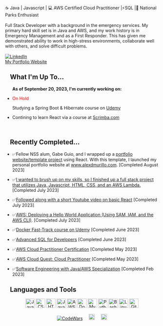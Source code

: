 ☕ Java | Javascript | 💻 AWS Certified Cloud Practitioner |⚡SQL |🌲 National Parks Enthusiast
<br>
<br>
Full Stack Developer with a background in the emergency services. My primary hard skill set is in Java and AWS, and my work history is in Emergency Management and as a First Responder. This has given me demonstrated ability to work in high-stress environments, collaborate well with others, and solve difficult problems.
<br>
<br>
<a href="https://www.linkedin.com/in/alexdmurillo/"><img alt="LinkedIn" src="https://img.shields.io/badge/LinkedIn-0077B5?style=for-the-badge&logo=linkedin&logoColor=white"></a>
<br>
<a href="https://www.alexdmurillo.com">My Portfolio Website</a>
<br>  

<h2 dir="auto"><a id="user-content-what-im-up-to" class="anchor" aria-hidden="true" href="#what-im-up-to"><svg class="octicon octicon-link" viewBox="0 0 16 16" version="1.1" width="16" height="16" aria-hidden="true"></svg></a>What I'm Up To...</h2>
<ul dir="auto">  
<!-- <li>
<p dir="auto"><g-emoji class="g-emoji" alias="rocket" fallback-src="https://github.githubassets.com/images/icons/emoji/unicode/1f680.png" style="user-select: text;">🚀</g-emoji> I’m currently studying: <a href="https://skillbuilder.aws/">AWS Skill Builder: Cloud Practitioner</a></p>
</li>  -->

<p dir="auto"><b> As of September 20, 2023, I'm currently working on: </b>
<li><p style="color: red;">On Hold </p>
Studying a Spring Boot & Hibernate course on <a href="https://www.udemy.com/course/spring-hibernate-tutorial/">Udemy</a></p>
</li>

<li>
Contining to learn React via a course at <a href="https://scrimba.com/learn/learnreact">Scrimba.com</a></p>
</li>



<br>





</ul>
<h2 dir="auto"><a id="user-content-what-im-up-to" class="anchor" aria-hidden="true" href="#what-im-up-to"><svg class="octicon octicon-link" viewBox="0 0 16 16" version="1.1" width="16" height="16" aria-hidden="true"></svg></a>Recently Completed... </h2>
<ul dir="auto">

<li>
✅Fellow NSS alum, Gabe Guio, and I wrapped up a <a href="https://github.com/GabeGoesCoding/portfolio-website">portfolio website/template project</a> using React. With this template, I launched my personal portfolio website at <a href="https://www.alexdmurillo.com">www.alexdmurillo.com</a>. [Completed August 2023]</p>
</li>

<li>  
✅<a href="https://github.com/emergency22/TheResignator">I wanted to brush up on my skills, so I finished up a full stack project that utilizes Java, Javascript, HTML, CSS, and an AWS Lambda.</a> [Completed July 2023]</p> 
</li>

<li>  
✅<a href="https://github.com/emergency22/learning-react">Followed along with a short Youtube video on basic React</a> [Completed July 2023]</p>
</li>

<li>  
✅<a href="https://docs.aws.amazon.com/serverless-application-model/latest/developerguide/serverless-getting-started-hello-world.html">AWS: Deploying a Hello World Application (Using SAM, IAM, and the AWS CLI)</a>.  [Completed July 2023]</p>
</li>

<li>  
✅<a href="https://www.udemy.com/course/docker-fast-track/">Docker Fast-Track course on Udemy</a>  [Completed June 2023]</p>
</li>

<li>  
✅<a href="https://nashvillesoftwareschool.com/programs/advanced-sql-for-developers">Advanced SQL for Developers</a> [Completed June 2023] </p>
</li>

<li>  
✅<a href="https://aws.amazon.com/certification/certified-cloud-practitioner/">AWS Cloud Practitioner Certification</a> [Completed May 2023]</p> 
</li>

<li>  
✅<a href="https://aws.amazon.com/training/digital/aws-cloud-quest/">AWS Cloud Quest: Cloud Practitioner</a> [Completed May 2023]
</li></p> 

<li>  
✅<a href="https://nashvillesoftwareschool.com/programs/software-engineering">Software Engineering with Java/AWS Specialization</a> [Completed Feb 2023]</p> 
</li>

</ul>

<h2 dir="auto"><a id="user-content-languages-and-tools" class="anchor" aria-hidden="true" href="#languages-and-tools"><svg class="octicon octicon-link" viewBox="0 0 16 16" version="1.1" width="16" height="16" aria-hidden="true"></svg></a>Languages and Tools</h2>
<div align="center" dir="auto">
<a href="https://www.java.com/" rel="nofollow"><img src="https://camo.githubusercontent.com/075657b384358f918d473ef7fbb24c213dbd1d43058ae2ac2134731d614ca870/68747470733a2f2f70726f66696c696e61746f722e7269736861762e6465762f736b696c6c732d6173736574732f6a6176612d6f726967696e616c2d776f72646d61726b2e737667" alt="Java" height="30" data-canonical-src="https://profilinator.rishav.dev/skills-assets/java-original-wordmark.svg" style="max-width: 100%;"></a>  
<a href="https://www.w3schools.com/css/" rel="nofollow"><img src="https://camo.githubusercontent.com/1f14c9c472b21cf8790a4fb6914be3a3181e957ecc2b397775f06a989d20cb37/68747470733a2f2f70726f66696c696e61746f722e7269736861762e6465762f736b696c6c732d6173736574732f637373332d6f726967696e616c2d776f72646d61726b2e737667" alt="CSS3" height="30" data-canonical-src="https://profilinator.rishav.dev/skills-assets/css3-original-wordmark.svg" style="max-width: 100%;"></a>  
<a href="https://en.wikipedia.org/wiki/HTML5" rel="nofollow"><img src="https://camo.githubusercontent.com/bfa71fe5e1eb3ca57a7e4ef9c6b2ca21414c4fdab27ac6861e211e7cfe8f7d9f/68747470733a2f2f70726f66696c696e61746f722e7269736861762e6465762f736b696c6c732d6173736574732f68746d6c352d6f726967696e616c2d776f72646d61726b2e737667" alt="HTML5" height="30" data-canonical-src="https://profilinator.rishav.dev/skills-assets/html5-original-wordmark.svg" style="max-width: 100%;"></a>  
<a href="https://www.javascript.com/" rel="nofollow"><img src="https://camo.githubusercontent.com/7a2b6137fa6818b1c85f86347a6b4a75ee52681d4a190c506df972e3c5459980/68747470733a2f2f70726f66696c696e61746f722e7269736861762e6465762f736b696c6c732d6173736574732f6a6176617363726970742d6f726967696e616c2e737667" alt="JavaScript" height="30" data-canonical-src="https://profilinator.rishav.dev/skills-assets/javascript-original.svg" style="max-width: 100%;"></a>  
<a href="https://aws.amazon.com/" rel="nofollow"><img src="https://camo.githubusercontent.com/da33ce63f1e78ececdc5f65879560a5e8d3ac805670af8934eea5d1b0cd9a5b7/68747470733a2f2f70726f66696c696e61746f722e7269736861762e6465762f736b696c6c732d6173736574732f616d617a6f6e77656273657276696365732d6f726967696e616c2d776f72646d61726b2e737667" alt="AWS" height="30" data-canonical-src="https://profilinator.rishav.dev/skills-assets/amazonwebservices-original-wordmark.svg" style="max-width: 100%;"></a>  
<a href="https://www.docker.com/" rel="nofollow"><img src="https://camo.githubusercontent.com/6819655dad2979647adee4b2f01fc7da674eb0bff06cf25bd576427f091064a1/68747470733a2f2f70726f66696c696e61746f722e7269736861762e6465762f736b696c6c732d6173736574732f646f636b65722d6f726967696e616c2d776f72646d61726b2e737667" alt="Docker" height="30" data-canonical-src="https://profilinator.rishav.dev/skills-assets/docker-original-wordmark.svg" style="max-width: 100%;"></a>  
<a href="https://www.mysql.com/" rel="nofollow"><img src="https://camo.githubusercontent.com/ef8a5aaa11f861e3692439d030c83a18d6d5ebc387d6e74ca4bba728aaeac7ad/68747470733a2f2f70726f66696c696e61746f722e7269736861762e6465762f736b696c6c732d6173736574732f6d7973716c2d6f726967696e616c2d776f72646d61726b2e737667" alt="MySQL" height="30" data-canonical-src="https://profilinator.rishav.dev/skills-assets/mysql-original-wordmark.svg" style="max-width: 100%;"></a>  
<a href="https://www.python.org/" rel="nofollow"><img src="https://camo.githubusercontent.com/d10e5aa8ba67f1eb109da4e98cd75adfa42df2e6019f8222cfa14c0088ac674d/68747470733a2f2f70726f66696c696e61746f722e7269736861762e6465762f736b696c6c732d6173736574732f707974686f6e2d6f726967696e616c2e737667" alt="Python" height="30" data-canonical-src="https://profilinator.rishav.dev/skills-assets/python-original.svg" style="max-width: 100%;"></a>  
<a href="https://www.gnu.org/software/bash/" rel="nofollow"><img src="https://camo.githubusercontent.com/c994f99958731f1dc803e2f9cb5bcd52a6a7cf95322cc7543e0c694abc4bd819/68747470733a2f2f70726f66696c696e61746f722e7269736861762e6465762f736b696c6c732d6173736574732f676e755f626173682d69636f6e2e737667" alt="Bash" height="30" data-canonical-src="https://profilinator.rishav.dev/skills-assets/gnu_bash-icon.svg" style="max-width: 100%;"></a>  
<a href="https://www.linux.org/" rel="nofollow"><img src="https://camo.githubusercontent.com/0d57a1013ca687b2df81dc1652bf33293b0d9e43d4745d7e70f33b0c79fef474/68747470733a2f2f70726f66696c696e61746f722e7269736861762e6465762f736b696c6c732d6173736574732f6c696e75782d6f726967696e616c2e737667" alt="Linux" height="30" data-canonical-src="https://profilinator.rishav.dev/skills-assets/linux-original.svg" style="max-width: 100%;"></a> <a href="https://github.com/"><img src="https://camo.githubusercontent.com/b7ea09b0c030ae14623cfc3a52ab3ee0d07e0259a1b230139e65ba00454327c9/68747470733a2f2f70726f66696c696e61746f722e7269736861762e6465762f736b696c6c732d6173736574732f6769742d73636d2d69636f6e2e737667" alt="Git" height="30" data-canonical-src="https://profilinator.rishav.dev/skills-assets/git-scm-icon.svg" style="max-width: 100%;"></a>   
 
<br>
<br>
<a href="https://www.codewars.com/users/Alex_Murillo"><img alt="CodeWars" src="https://www.codewars.com/users/Alex_Murillo/badges/small"></a>&nbsp;&nbsp;&nbsp;&nbsp;
<a href="https://www.hackerrank.com/alex_d_murillo"><img alt="HackerRank" src="https://www.hackerrank.com/wp-content/uploads/2018/08/hackerrank_logo.png" height="20" style="max-width: 100%;"></a>&nbsp;&nbsp;&nbsp;&nbsp;
<a href="https://www.w3profile.com/alexdmurillo"><img alt="w3schools" src="https://upload.wikimedia.org/wikipedia/commons/thumb/a/a0/W3Schools_logo.svg/768px-W3Schools_logo.svg.png" height="20" style="max-width: 100%;"></a>
</div> 
